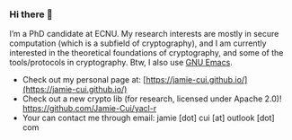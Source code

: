 ### Hi there 👋

I’m a PhD candidate at ECNU. My research interests are mostly in secure computation (which is a subfield of cryptography), and I am currently interested in the theoretical foundations of cryptography, and some of the tools/protocols in cryptography. Btw, I also use [GNU Emacs](https://www.gnu.org/software/emacs/).

- Check out my personal page at: [https://jamie-cui.github.io/](https://jamie-cui.github.io/)
- Check out a new crypto lib (for research, licensed under Apache 2.0)! https://github.com/Jamie-Cui/yacl-r
- Your can contact me through email: jamie [dot] cui [at] outlook [dot] com
